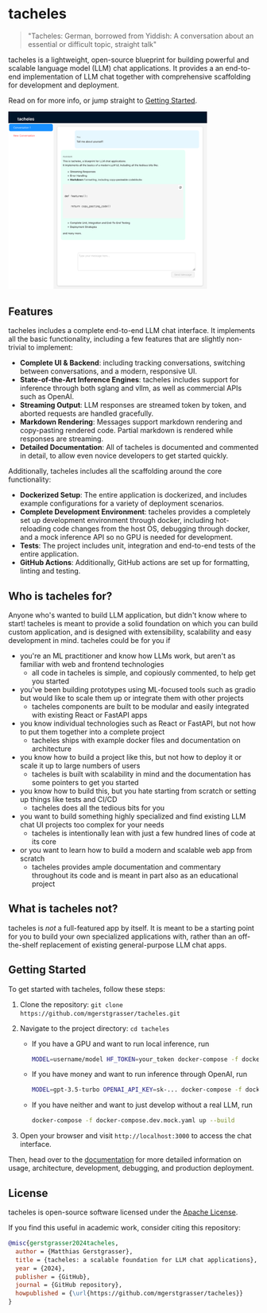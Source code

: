 # tacheles

> "Tacheles: German, borrowed from Yiddish: A conversation about an essential or difficult topic, straight talk"

tacheles is a lightweight, open-source blueprint for building powerful and scalable language model (LLM) chat applications. It provides a an end-to-end implementation of LLM chat together with comprehensive scaffolding for development and deployment.

Read on for more info, or jump straight to [Getting Started](#getting-started).

<img src="docs/screenshot.png" alt="A screenshot of tacheles" style="max-width:400px;"/>

## Features

tacheles includes a complete end-to-end LLM chat interface. It implements all the basic functionality, including a few features that are slightly non-trivial to implement:

- **Complete UI & Backend**: including tracking conversations, switching between conversations, and a modern, responsive UI.
- **State-of-the-Art Inference Engines**: tacheles includes support for inference through both sglang and vllm, as well as commercial APIs such as OpenAI.
- **Streaming Output**: LLM responses are streamed token by token, and aborted requests are handled gracefully.
- **Markdown Rendering**: Messages support markdown rendering and copy-pasting rendered code. Partial markdown is rendered while responses are streaming.
- **Detailed Documentation**: All of tacheles is documented and commented in detail, to allow even novice developers to get started quickly.

Additionally, tacheles includes all the scaffolding around the core functionality:

- **Dockerized Setup**: The entire application is dockerized, and includes example configurations for a variety of deployment scenarios.
- **Complete Development Environment**: tacheles provides a completely set up development environment through docker, including hot-reloading code changes from the host OS, debugging through docker, and a mock inference API so no GPU is needed for development.
- **Tests**: The project includes unit, integration and end-to-end tests of the entire application.
- **GitHub Actions**: Additionally, GitHub actions are set up for formatting, linting and testing.

## Who is tacheles for?

Anyone who's wanted to build LLM application, but didn't know where to start! tacheles is meant to provide a solid foundation on which you can build custom application, and is designed with extensibility, scalability and easy development in mind. tacheles could be for you if

- you're an ML practitioner and know how LLMs work, but aren't as familiar with web and frontend technologies
  - all code in tacheles is simple, and copiously commented, to help get you started
- you've been building prototypes using ML-focused tools such as gradio but would like to scale them up or integrate them with other projects
  - tacheles components are built to be modular and easily integrated with existing React or FastAPI apps
- you know individual technologies such as React or FastAPI, but not how to put them together into a complete project
  - tacheles ships with example docker files and documentation on architecture
- you know how to build a project like this, but not how to deploy it or scale it up to large numbers of users
  - tacheles is built with scalability in mind and the documentation has some pointers to get you started
- you know how to build this, but you hate starting from scratch or setting up things like tests and CI/CD
  - tacheles does all the tedious bits for you
- you want to build something highly specialized and find existing LLM chat UI projects too complex for your needs
  - tacheles is intentionally lean with just a few hundred lines of code at its core
- or you want to learn how to build a modern and scalable web app from scratch
  - tacheles provides ample documentation and commentary throughout its code and is meant in part also as an educational project

## What is tacheles **not**?

tacheles is _not_ a full-featured app by itself. It is meant to be a starting point for you to build your own specialized applications with, rather than an off-the-shelf replacement of existing general-purpose LLM chat apps.

## Getting Started

To get started with tacheles, follow these steps:

1. Clone the repository: `git clone https://github.com/mgerstgrasser/tacheles.git`
2. Navigate to the project directory: `cd tacheles`

   - If you have a GPU and want to run local inference, run

     ```bash
     MODEL=username/model HF_TOKEN=your_token docker-compose -f docker-compose.dev.yaml up --build
     ```

   - If you have money and want to run inference through OpenAI, run

     ```bash
     MODEL=gpt-3.5-turbo OPENAI_API_KEY=sk-... docker-compose -f docker-compose.dev.openai.yaml up --build
     ```

   - If you have neither and want to just develop without a real LLM, run

     ```bash
     docker-compose -f docker-compose.dev.mock.yaml up --build
     ```

3. Open your browser and visit `http://localhost:3000` to access the chat interface.

Then, head over to the [documentation](DOCUMENTATION.md) for more detailed information on usage, architecture, development, debugging, and production deployment.

## License

tacheles is open-source software licensed under the [Apache License](LICENSE).

If you find this useful in academic work, consider citing this repository:

```bibtex
@misc{gerstgrasser2024tacheles,
  author = {Matthias Gerstgrasser},
  title = {tacheles: a scalable foundation for LLM chat applications},
  year = {2024},
  publisher = {GitHub},
  journal = {GitHub repository},
  howpublished = {\url{https://github.com/mgerstgrasser/tacheles}}
}
```
